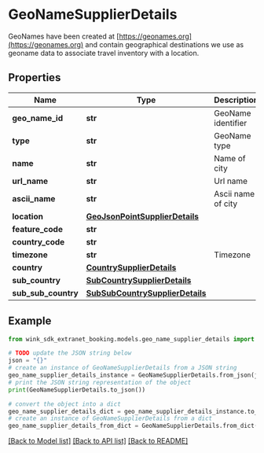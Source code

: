 # GeoNameSupplierDetails

GeoNames have been created at [https://geonames.org](https://geonames.org) and contain geographical destinations we use as geoname data to associate travel inventory with a location.

## Properties

Name | Type | Description | Notes
------------ | ------------- | ------------- | -------------
**geo_name_id** | **str** | GeoName identifier | [optional] 
**type** | **str** | GeoName type | [optional] 
**name** | **str** | Name of city | [optional] 
**url_name** | **str** | Url name | [optional] 
**ascii_name** | **str** | Ascii name of city | [optional] 
**location** | [**GeoJsonPointSupplierDetails**](GeoJsonPointSupplierDetails.md) |  | [optional] 
**feature_code** | **str** |  | [optional] 
**country_code** | **str** |  | [optional] 
**timezone** | **str** | Timezone | [optional] 
**country** | [**CountrySupplierDetails**](CountrySupplierDetails.md) |  | [optional] 
**sub_country** | [**SubCountrySupplierDetails**](SubCountrySupplierDetails.md) |  | [optional] 
**sub_sub_country** | [**SubSubCountrySupplierDetails**](SubSubCountrySupplierDetails.md) |  | [optional] 

## Example

```python
from wink_sdk_extranet_booking.models.geo_name_supplier_details import GeoNameSupplierDetails

# TODO update the JSON string below
json = "{}"
# create an instance of GeoNameSupplierDetails from a JSON string
geo_name_supplier_details_instance = GeoNameSupplierDetails.from_json(json)
# print the JSON string representation of the object
print(GeoNameSupplierDetails.to_json())

# convert the object into a dict
geo_name_supplier_details_dict = geo_name_supplier_details_instance.to_dict()
# create an instance of GeoNameSupplierDetails from a dict
geo_name_supplier_details_from_dict = GeoNameSupplierDetails.from_dict(geo_name_supplier_details_dict)
```
[[Back to Model list]](../README.md#documentation-for-models) [[Back to API list]](../README.md#documentation-for-api-endpoints) [[Back to README]](../README.md)



